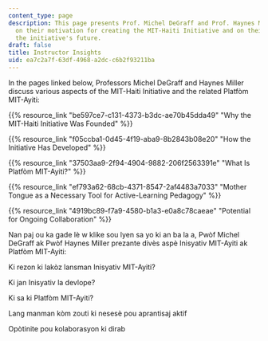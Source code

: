 ```yaml
---
content_type: page
description: This page presents Prof. Michel DeGraff and Prof. Haynes Miller's reflections
  on their motivation for creating the MIT-Haiti Initiative and on their vision for
  the initiative's future.
draft: false
title: Instructor Insights
uid: ea7c2a7f-63df-4968-a2dc-c6b2f93211ba
---
```

In the pages linked below, Professors Michel DeGraff and Haynes Miller discuss various aspects of the MIT-Haiti Initiative and the related Platfòm MIT-Ayiti:

{{% resource_link "be597ce7-c131-4373-b3dc-ae70b45dda49" "Why the MIT-Haiti Initiative Was Founded" %}}

{{% resource_link "f05ccba1-0d45-4f19-aba9-8b2843b08e20" "How the Initiative Has Developed" %}}

{{% resource_link "37503aa9-2f94-4904-9882-206f2563391e" "What Is Platfòm MIT-Ayiti?" %}}

{{% resource_link "ef793a62-68cb-4371-8547-2af4483a7033" "Mother Tongue as a Necessary Tool for Active-Learning Pedagogy" %}}

{{% resource_link "4919bc89-f7a9-4580-b1a3-e0a8c78caeae" "Potential for Ongoing Collaboration" %}}

Nan paj ou ka gade lè w klike sou lyen sa yo ki an ba la a, Pwòf Michel DeGraff ak Pwòf Haynes Miller prezante divès aspè Inisyativ MIT-Ayiti ak Platfòm MIT-Ayiti:

Ki rezon ki lakòz lansman Inisyativ MIT-Ayiti?

Ki jan Inisyativ la devlope?

Ki sa ki Platfòm MIT-Ayiti?

Lang manman kòm zouti ki nesesè pou aprantisaj aktif

Opòtinite pou kolaborasyon ki dirab